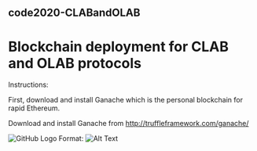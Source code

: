 ## code2020-CLABandOLAB
# Blockchain deployment for CLAB and OLAB protocols

Instructions:

First, download and install Ganache which is the personal blockchain for rapid Ethereum. 

Download and install Ganache from http://truffleframework.com/ganache/
 
![GitHub Logo](/images/logo.png)
Format: ![Alt Text](https://www.trufflesuite.com/img/ganache-header.svg)

